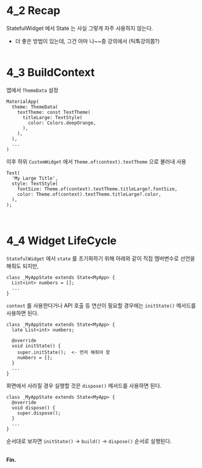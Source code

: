 # 4_2 Recap

StatefulWidget 에서 State 는 사실 그렇게 자주 사용하지 않는다.
- 더 좋은 방법이 있는데, 그건 아마 나~~중 강의에서 (틱톡강의쯤?)
<br><br>

# 4_3 BuildContext

앱에서 `ThemeData` 설정
```
MaterialApp(
  theme: ThemeData(
    textTheme: const TextTheme(
      titleLarge: TextStyle(
        color: Colors.deepOrange,
      ),
    ),
  ),
  ...
)
```

이후 하위 `CustomWidget` 에서 `Theme.of(context).textTheme` 으로 불러내 사용
```
Text(
  'My Large Title',
  style: TextStyle(
    fontSize: Theme.of(context).textTheme.titleLarge?.fontSize,
    color: Theme.of(context).textTheme.titleLarge?.color,
  ),
);
```
<br>

# 4_4 Widget LifeCycle

`StatefulWidget` 에서 `state` 를 초기화하기 위해 아래와 같이 직접 멤버변수로 선언을 해줘도 되지만,
```
class _MyAppState extends State<MyApp> {
  List<int> numbers = [];
  ...
}
```

`context` 를 사용한다거나 API 호출 등 연산이 필요할 경우에는 `initState()` 메서드를 사용하면 된다.
```
class _MyAppState extends State<MyApp> {
  late List<int> numbers;

  @override
  void initState() {
    super.initState();  <- 먼저 해줘야 함
    numbers = [];
  }
  ...
}
```

화면에서 사라질 경우 실행할 것은 `dispose()` 메서드를 사용하면 된다.
```
class _MyAppState extends State<MyApp> {
  @override
  void dispose() {
    super.dispose();
  }
  ...
}
```

순서대로 보자면 `initState()` -> `build()` -> `dispose()` 순서로 실행된다.<br><br>

**Fin.**